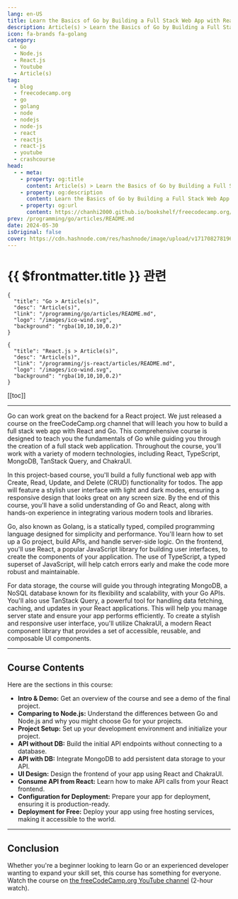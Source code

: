 ```yaml
---
lang: en-US
title: Learn the Basics of Go by Building a Full Stack Web App with React and Go
description: Article(s) > Learn the Basics of Go by Building a Full Stack Web App with React and Go
icon: fa-brands fa-golang
category: 
  - Go
  - Node.js
  - React.js
  - Youtube
  - Article(s)
tag: 
  - blog
  - freecodecamp.org
  - go
  - golang
  - node
  - nodejs
  - node-js
  - react
  - reactjs
  - react-js
  - youtube
  - crashcourse
head:
  - - meta:
    - property: og:title
      content: Article(s) > Learn the Basics of Go by Building a Full Stack Web App with React and Go
    - property: og:description
      content: Learn the Basics of Go by Building a Full Stack Web App with React and Go
    - property: og:url
      content: https://chanhi2000.github.io/bookshelf/freecodecamp.org/learn-the-basics-of-go-by-building-a-full-stack-web-app-with-react-and-go.html
prev: /programming/go/articles/README.md
date: 2024-05-30
isOriginal: false
cover: https://cdn.hashnode.com/res/hashnode/image/upload/v1717082781962/c90d205c-48ae-42bf-a88e-52161ef1aee0.png
---
```


# {{ $frontmatter.title }} 관련

```component VPCard
{
  "title": "Go > Article(s)",
  "desc": "Article(s)",
  "link": "/programming/go/articles/README.md",
  "logo": "/images/ico-wind.svg",
  "background": "rgba(10,10,10,0.2)"
}
```

```component VPCard
{
  "title": "React.js > Article(s)",
  "desc": "Article(s)",
  "link": "/programming/js-react/articles/README.md",
  "logo": "/images/ico-wind.svg",
  "background": "rgba(10,10,10,0.2)"
}
```

[[toc]]

---

<SiteInfo
  name="Learn the Basics of Go by Building a Full Stack Web App with React and Go"
  desc="Go can work great on the backend for a React project. We just released a course on the freeCodeCamp.org channel that will leach you how to build a full stack web app with React and Go. This comprehensive course is designed to teach you the fundamenta..."
  url="https://freecodecamp.org/news/learn-the-basics-of-go-by-building-a-full-stack-web-app-with-react-and-go/"
  logo="https://cdn.freecodecamp.org/universal/favicons/favicon.ico"
  preview="https://cdn.hashnode.com/res/hashnode/image/upload/v1717082781962/c90d205c-48ae-42bf-a88e-52161ef1aee0.png"/>

Go can work great on the backend for a React project. We just released a course on the freeCodeCamp.org channel that will leach you how to build a full stack web app with React and Go. This comprehensive course is designed to teach you the fundamentals of Go while guiding you through the creation of a full stack web application. Throughout the course, you'll work with a variety of modern technologies, including React, TypeScript, MongoDB, TanStack Query, and ChakraUI.

In this project-based course, you'll build a fully functional web app with Create, Read, Update, and Delete (CRUD) functionality for todos. The app will feature a stylish user interface with light and dark modes, ensuring a responsive design that looks great on any screen size. By the end of this course, you'll have a solid understanding of Go and React, along with hands-on experience in integrating various modern tools and libraries.

Go, also known as Golang, is a statically typed, compiled programming language designed for simplicity and performance. You'll learn how to set up a Go project, build APIs, and handle server-side logic. On the frontend, you'll use React, a popular JavaScript library for building user interfaces, to create the components of your application. The use of TypeScript, a typed superset of JavaScript, will help catch errors early and make the code more robust and maintainable.

For data storage, the course will guide you through integrating MongoDB, a NoSQL database known for its flexibility and scalability, with your Go APIs. You'll also use TanStack Query, a powerful tool for handling data fetching, caching, and updates in your React applications. This will help you manage server state and ensure your app performs efficiently. To create a stylish and responsive user interface, you'll utilize ChakraUI, a modern React component library that provides a set of accessible, reusable, and composable UI components.

---

## Course Contents

Here are the sections in this course:

- **Intro & Demo:** Get an overview of the course and see a demo of the final project.
- **Comparing to Node.js:** Understand the differences between Go and Node.js and why you might choose Go for your projects.
- **Project Setup:** Set up your development environment and initialize your project.
- **API without DB:** Build the initial API endpoints without connecting to a database.
- **API with DB:** Integrate MongoDB to add persistent data storage to your API.
- **UI Design:** Design the frontend of your app using React and ChakraUI.
- **Consume API from React:** Learn how to make API calls from your React frontend.
- **Configuration for Deployment:** Prepare your app for deployment, ensuring it is production-ready.
- **Deployment for Free:** Deploy your app using free hosting services, making it accessible to the world.

---

## Conclusion

Whether you're a beginner looking to learn Go or an experienced developer wanting to expand your skill set, this course has something for everyone. Watch the course on [<FontIcon icon="fa-brands fa-youtube"/>the freeCodeCamp.org YouTube channel](https://youtu.be/lNd7XlXwlho) (2-hour watch).

<VidStack src="youtube/lNd7XlXwlho" />

